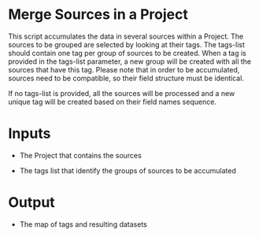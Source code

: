 # Merge Sources in a Project

This script accumulates the data in several sources within a Project. The
sources to be grouped are selected by looking at their tags. The tags-list
should contain one tag per group of sources to be created. When a tag is
provided in the tags-list parameter, a new group will be created with all
the sources that have this tag. Please note that in order to be accumulated,
sources need to be compatible, so their field structure must be identical.

If no tags-list is provided, all the sources will be processed and a new
unique tag will be created based on their field names sequence.

# Inputs

- The Project that contains the sources

- The tags list that identify the groups of sources to be accumulated

# Output

- The map of tags and resulting datasets
